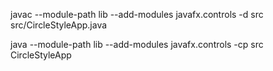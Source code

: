 javac --module-path lib --add-modules javafx.controls -d src src/CircleStyleApp.java

java --module-path lib --add-modules javafx.controls -cp src CircleStyleApp